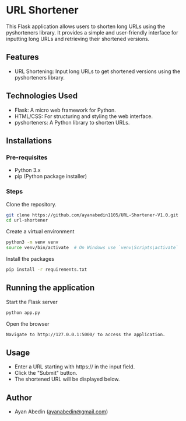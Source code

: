 # URL Shortener
This Flask application allows users to shorten long URLs using the pyshorteners library. It provides a simple and user-friendly interface for inputting long URLs and retrieving their shortened versions.

## Features
- URL Shortening: Input long URLs to get shortened versions using the pyshorteners library.

## Technologies Used
- Flask: A micro web framework for Python.
- HTML/CSS: For structuring and styling the web interface.
- pyshorteners: A Python library to shorten URLs.

## Installations
### Pre-requisites
- Python 3.x
- pip (Python package installer)

### Steps
Clone the repository.
```sh
git clone https://github.com/ayanabedin1105/URL-Shortener-V1.0.git
cd url-shortener
```

Create a virtual environment
```sh
python3 -m venv venv
source venv/bin/activate  # On Windows use `venv\Scripts\activate`
```

Install the packages
```sh
pip install -r requirements.txt
```

## Running the application
Start the Flask server
```sh
python app.py
```

Open the browser
```sh
Navigate to http://127.0.0.1:5000/ to access the application.
```

## Usage
- Enter a URL starting with https:// in the input field.
- Click the "Submit" button.
- The shortened URL will be displayed below.

## Author
- Ayan Abedin (ayanabedin@gmail.com)